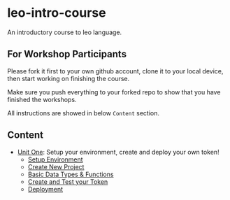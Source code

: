 # leo-intro-course

An introductory course to leo language.

## For Workshop Participants

Please fork it first to your own github account, clone it to your local device, then start working on finishing the course.

Make sure you push everything to your forked repo to show that you have finished the workshops.

All instructions are showed in below `Content` section.

## Content

- [Unit One](./1-unit-one/README.md):
  Setup your environment, create and deploy your own token!
  - [Setup Environment](./1-unit-one/1-setup-env.md)
  - [Create New Project](./1-unit-one/2-create-new-project.md)
  - [Basic Data Types & Functions](./1-unit-one/3-basic-data-types-and-functions.md)
  - [Create and Test your Token](./1-unit-one/4-create-and-test-your-token.md) 
  - [Deployment](./1-unit-one/5-deployment.md)
